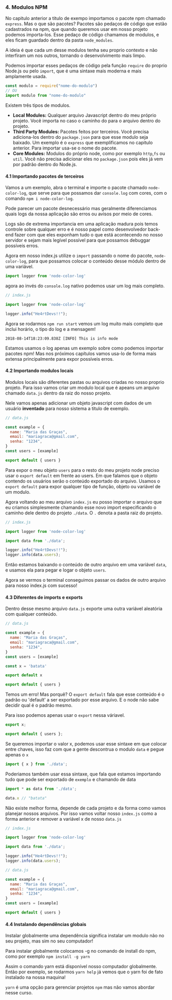 ### 4. Modulos NPM

No capitulo anterior a titulo de exempo importamos o pacote npm chamado `express`. Mas o que são pacotes?
Pacotes são pedaços de código que estão cadastrados na npm, que quando queremos usar em nosso projeto podemos importa-los. Esse pedaço de código chamamos de modulos, e eles ficam guardado dentro da pasta `node_modules`.

A ideia é que cada um desse modulos tenha seu proprio contexto e não interfiram um nos outros, tornando o desenvolvimento mais limpo.

Podemos importar esses pedaços de código pela função `require` do proprio Node.js ou pelo `import`, que é uma sintaxe mais moderna e mais amplamente usada.

```javascript
const modulo = require("nome-do-modulo")
// OU
import modulo from "nome-do-modulo"
```

Existem três tipos de modulos.

- **Local Modules:** Qualquer arquivo Javascript dentro do meu próprio projeto. Você importa no caso o caminho do para o arquivo dentro do projeto.
- **Third Party Modules:** Pacotes feitos por terceiros. Você precisa adiciona-los dentro do `package.json` para que esse modulo seja baixado. Um exemplo é o `express` que exemplificamos no capitulo anterior. Para importar usa-se o nome do pacote.
- **Core Modules:** Modulos do próprio node, como por exemplo `http`,`fs` ou `util`. Você não precisa adicionar eles no `package.json` pois eles já vem por padrão dentro do Node.js.

#### 4.1 Importando pacotes de terceiros

Vamos a um exemplo, abra o terminal e importe o pacote chamado `node-color-log`, que serve para que possamos dar `console.log` com cores, com o comando `npm i node-color-log`.

Pode parecer um pacote desnecessário mas geralmente diferenciamos quais logs da nossa aplicação são erros ou avisos por meio de cores.

Logs são de extrema importancia em uma aplicação madura pois temos controle sobre qualquer erro e é nosso papel como desenvolvedor back-end fazer com que eles exponham tudo o que está acontecendo no nosso servidor e sejam mais legível possível para que possamos debuggar possíveis erros.

Agora em nosso index.js utilize o `import` passando o nome do pacote, `node-color-log`, para que possamos colocar o conteúdo desse módulo dentro de uma variável.

```javascript
import logger from 'node-color-log'
```

agora ao invés do `console.log` nativo podemos usar um log mais completo.

```javascript
// index.js

import logger from 'node-color-log'

logger.info("He4rtDevs!!");
```

Agora se rodarmos `npm run start` vemos um log muito mais completo que inclui horário, o tipo do log e a mensagem!

`2018-08-14T18:23:09.838Z [INFO] This is info mode`

Estamos usamos o log apenas um exemplo sobre como podemos importar pacotes npm!
Mas nos próximos capítulos vamos usa-lo de forma mais extensa principalmente para expor possíveis erros.

#### 4.2 Importando modulos locais

Modulos locais são diferentes pastas ou arquivos criadas no nosso proprio projeto.
Para isso vamos criar um modulo local que é apeans um arquivo chamado `data.js` dentro da raiz do nosso projeto.

Nele vamos apenas adicionar um objeto javascript com dados de um usuário **inventado** para nosso sistema a titulo de exemplo.

```javascript
// data.js

const example = {
  name: "Maria das Graças",
  email: "mariagraca@gmail.com",
  senha: "1234",
}
const users = [example]

export default { users }
```

Para expor o meu objeto `users` para o resto do meu projeto node preciso usar o `export default` em frente ao users. Em que falamos que o objeto contendo os usuários serão o conteúdo exportado do arquivo.
Usamos o `export default` para expor qualquer tipo de função, objeto ou variável de um modulo.


Agora voltando ao meu arquivo `index.js` eu posso importar o arquivo que eu criamos simplesmente chamando esse novo import especificando o caminho dele dentro do projeto `./data`. O `.` denota a pasta raiz do projeto.

```javascript
// index.js

import logger from 'node-color-log'

import data from './data';

logger.info("He4rtDevs!!");
logger.info(data.users);
```

Então estamos baixando o conteúdo de outro arquivo em uma variável `data`, e usamos ela para pegar e logar o objeto `users`.

Agora se vermos o terminal conseguimos passar os dados de outro arquivo para nosso index.js com sucesso!

#### 4.3 Diferentes de imports e exports

Dentro desse mesmo arquivo `data.js` exporte uma outra variável aleatória com qualquer conteúdo.

``` javascript
// data.js

const example = {
  name: "Maria das Graças",
  email: "mariagraca@gmail.com",
  senha: "1234",
}
const users = [example]

const x = 'batata'

export default x

export default { users }
```

Temos um erro! Mas porquê? O `export default` fala que esse conteúdo é o padrão ou 'default' a ser exportado por esse arquivo. E o node não sabe decidir qual é o padrão mesmo.

Para isso podemos apenas usar o `export` nessa váriavel.

```javascript
export x;

export default { users };
```

Se queremos importar o valor x, podemos usar esse sintaxe em que colocar entre chaves, isso faz com que a gente descontrua o modulo `data` e pegue apenas o `x`

```javascript
import { x } from './data';
```

Poderiamos também usar essa sintaxe, que fala que estamos importando tudo que pode ser exportado de `exemplo` e chamando de data

```javascript
import * as data from './data';

data.x // "batata"
```

Não existe melhor forma, depende de cada projeto e da forma como vamos planejar nossos arquivos. Por isso vamos voltar nosso `index.js` como a forma anterior e remover a variável x de nosso `data.js`

```javascript
// index.js

import logger from 'node-color-log'

import data from './data';

logger.info("He4rtDevs!!");
logger.info(data.users);
```

```javascript
// data.js

const example = {
  name: "Maria das Graças",
  email: "mariagraca@gmail.com",
  senha: "1234",
}
const users = [example]

export default { users }
```

#### 4.4 Instalando dependências globais

Instalar globalmente uma dependência significa instalar um modulo não no seu projeto, mas sim no seu computador!

Para instalar globalmente colocamos -g no comando de install do npm, como por exemplo `npm install -g yarn`

Assim o comando yarn está disponível nosso computador globalmente. Então por exemplo, se rodarmos `yarn help` já vemos que o yarn foi de fato instalado na nossa maquina!

`yarn` é uma opção para gerenciar projetos `npm` mas não vamos abordar nesse curso.